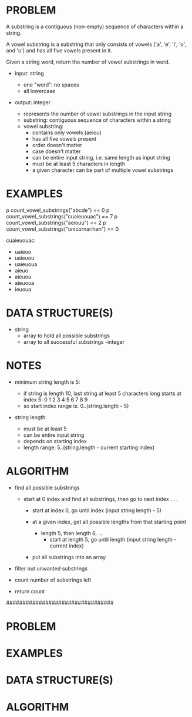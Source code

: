 # PROBLEM
A substring is a contiguous (non-empty) sequence of characters within a string.
  
A vowel substring is a substring that only consists of vowels ('a', 'e', 'i', 'o', and 'u') and has all five vowels present in it.
  
Given a string word, return the number of vowel substrings in word.


- input: string
  - one "word": no spaces
  - all lowercase

- output: integer
  - represents the number of vowel substrings in the input string
  - substring: contiguous sequence of characters within a string
  - vowel substring:
    - contains only vowels (aeiou)
    - has all five vowels present
    - order doesn't matter
    - case doesn't matter
    - can be entire input string, i.e. same length as input string
    - must be at least 5 characters in length
    - a given character can be part of multiple vowel substrings

# EXAMPLES
p count_vowel_substrings("abcde") == 0
p count_vowel_substrings("cuaieuouac") == 7
p count_vowel_substrings("aeiouu") == 2
p count_vowel_substrings("unicornarihan") == 0

cuaieuouac:
  - uaieuo
  - uaieuou
  - uaieuoua
  - aieuo
  - aieuou
  - aieuoua
  - ieuoua

# DATA STRUCTURE(S)
- string
  - array to hold all possible substrings
  - array to all successful substrings
-integer

# NOTES
- minimum string length is 5:
  - if string is length 10, last string at least 5 characters long starts at index 5: 0 1 2 3 4   5 6 7 8 9
  - so start index range is: 0..(string.length - 5)

- string length:
  - must be at least 5
  - can be entire input string
  - depends on starting index
  - length range: 5..(string.length - current starting index)

# ALGORITHM
- find all possible substrings
  - start at 0 index and find all substrings, then go to next index . . .
    - start at index 0, go until index (input string length - 5)

    - at a given index, get all possible lengths from that starting point
      - length 5, then length 6, ...
        - start at length 5, go until length (input string length - current index)
    - put all substrings into an array

- filter out unwanted substrings
- count number of substrings left
- return count


#################################

# PROBLEM


# EXAMPLES


# DATA STRUCTURE(S)


# ALGORITHM
